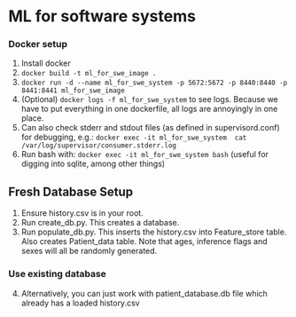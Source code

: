 # ML for software systems

### Docker setup
1. Install docker
2. `docker build -t ml_for_swe_image .`
3. `docker run -d --name ml_for_swe_system -p 5672:5672 -p 8440:8440 -p 8441:8441 ml_for_swe_image`
4. (Optional) `docker logs -f ml_for_swe_system` to see logs. Because we have to put everything in one dockerfile, all logs are annoyingly in one place.
5. Can also check stderr and stdout files (as defined in supervisord.conf) for debugging, e.g.: `docker exec -it ml_for_swe_system  cat /var/log/supervisor/consumer.stderr.log`
6. Run bash with: `docker exec -it ml_for_swe_system bash` (useful for digging into sqlite, among other things)


## Fresh Database Setup
1. Ensure history.csv is in your root.
2. Run create_db.py. This creates a database.
3. Run populate_db.py. This inserts the history.csv into Feature_store table. Also creates Patient_data table.
Note that ages, inference flags and sexes will all be randomly generated.

### Use existing database
4. Alternatively, you can just work with patient_database.db file which already has a loaded history.csv
